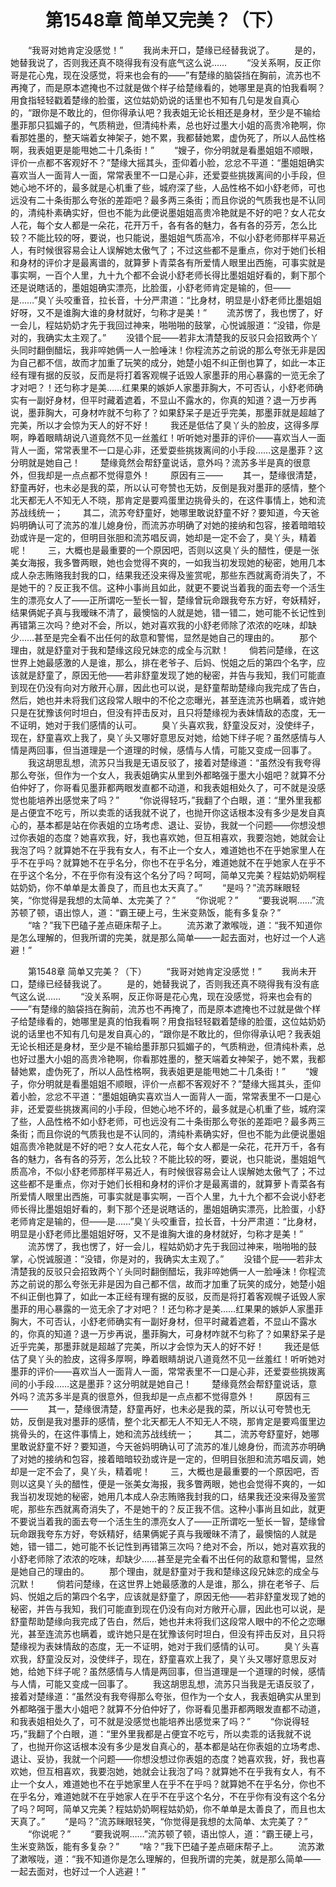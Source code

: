 # 　　第1548章 简单又完美？（下）
　　“我哥对她肯定没感觉！”
　　我尚未开口，楚缘已经替我说了。
　　是的，她替我说了，否则我还真不晓得我有没有底气这么说……
　　“没关系啊，反正你哥是花心鬼，现在没感觉，将来也会有的——”有楚缘的脑袋挡在胸前，流苏也不再掩了，而是原本遮掩也不过就是做个样子给楚缘看的，她哪里是真的怕我看啊？用食指轻轻戳着楚缘的脸蛋，这位姑奶奶说的话里也不知有几句是发自真心的，“跟你是不敢比的，但你得承认吧？我表姐无论长相还是身材，至少是不输给墨菲那只狐媚子的，气质稍逊，但清纯朴素，总也好过墨大小姐的高贵冷艳啊，你看那姓墨的，整天端着女神架子，她不累，我都替她累，虚伪死了，所以人品性格啊，我表姐更是能甩她二十几条街！”
　　“嫂子，你分明就是看墨姐姐不顺眼，评价一点都不客观好不？”楚缘大摇其头，歪仰着小脸，忿忿不平道：“墨姐姐确实喜欢当人一面背人一面，常常表里不一口是心非，还爱耍些挑拨离间的小手段，但她心地不坏的，最多就是心机重了些，城府深了些，人品性格不如小舒老师，可也远没有二十条街那么夸张的差距吧？最多两三条街；而且你说的气质我也是不认同的，清纯朴素确实好，但也不能为此便说墨姐姐高贵冷艳就是不好的吧？女人花女人花，每个女人都是一朵花，花开万千，各有各的魅力，各有各的芬芳，怎么比较？不能比较的呀，要说，也只能说，墨姐姐气质高冷，不似小舒老师那样平易近人，有时候很容易会让人误解她太傲气了；不过这些都不是重点，你对于她们长相和身材的评价才是最离谱的，就算萝卜青菜各有所爱情人眼里出西施，可事实就是事实啊，一百个人里，九十九个都不会说小舒老师长得比墨姐姐好看的，剩下那个还是说瞎话的，墨姐姐确实漂亮，比脸蛋，小舒老师肯定是输的，但——是……”臭丫头咬重音，拉长音，十分严肃道：“比身材，明显是小舒老师比墨姐姐好呀，又不是谁胸大谁的身材就好，匀称才是美！”
　　流苏愣了，我也愣了，好一会儿，程姑奶奶才先于我回过神来，啪啪啪的鼓掌，心悦诚服道：“没错，你是对的，我确实太主观了。”
　　没错个屁——若非太清楚我的反驳只会招致两个丫头同时翻倒醋坛，我非啐她俩一人一脸唾沫！你程流苏之前说的那么夸张无非是因为自己都不信，故而才加重了玩笑的成分，她楚小姐不纠正倒也算了，如此一本正经有理有据的反驳，反而是将打着客观幌子诋毁人家墨菲的用心暴露的一览无余了才对吧？！还匀称才是美……红果果的嫉妒人家墨菲胸大，不可否认，小舒老师确实有一副好身材，但平时藏着遮着，不显山不露水的，你真的知道？退一万步再说，墨菲胸大，可身材咋就不匀称了？如果舒呆子是近乎完美，那墨菲就是超越了完美，所以才会惊为天人的好不好！
　　我还是低估了臭丫头的脸皮，这得多厚啊，睁着眼睛胡说八道竟然不见一丝羞红！听听她对墨菲的评价——喜欢当人一面背人一面，常常表里不一口是心非，还爱耍些挑拨离间的小手段……这是墨菲？这分明就是她自己！
　　楚缘竟然会帮舒童说话，意外吗？流苏多半是真的很意外，但我却是一点点都不觉得意外！
　　原因有三——
　　其一，楚缘很清楚，舒童再好，也未必是我的菜，所以认可夸赞也无妨，反倒是我对墨菲的感情，整个北天都无人不知无人不晓，那肯定是要鸡蛋里边挑骨头的，在这件事情上，她和流苏战线统一；
　　其二，流苏夸舒童好，她哪里敢说舒童不好？要知道，今天爸妈明确认可了流苏的准儿媳身份，而流苏亦明确了对她的接纳和包容，接着暗暗较劲或许是一定的，但明目张胆和流苏唱反调，她却是一定不会了，臭丫头，精着呢！
　　三，大概也是最重要的一个原因吧，否则以这臭丫头的醋性，便是一张美女海报，我多瞥两眼，她也会觉得不爽的，一如我当初发现她的秘密，她用几本成人杂志贿赂我封我的口，结果我还没来得及鉴赏呢，那些东西就离奇消失了，不是她干的？反正我不信。这种小事尚且如此，就更不要说当着我的面去夸一个活生生的漂亮女人了——正所谓吃一堑长一智，楚缘曾玩命跟我夸东方好，夸妖精好，结果俩妮子真与我暧昧不清了，最懊恼的人就是她，错一错二，她可能不长记性到再错第三次吗？绝对不会，所以，她对喜欢我的小舒老师除了浓浓的吃味，却缺少……甚至是完全看不出任何的敌意和警惕，显然是她自己的理由的。
　　那个理由，就是舒童对于我和楚缘这段兄妹恋的成全与沉默！
　　倘若问楚缘，在这世界上她最感激的人是谁，那么，排在老爷子、后妈、悦姐之后的第四个名字，应该就是舒童了，原因无他——若非舒童发现了她的秘密，并告与我知，我们可能直到现在仍没有向对方敞开心扉，因此也可以说，是舒童帮助楚缘向我完成了告白，然后，她也并未将我们这段常人眼中的不伦之恋曝光，甚至连流苏也瞒着，或许她只是在犹豫该何时坦白，但没有抨击反对，且只将楚缘视为表妹情敌的态度，无一不证明，她对于我们感情的认可。
　　臭丫头喜欢我，舒童没反对，没使绊子，现在，舒童喜欢上我了，臭丫头又哪好意思反对她，给她下绊子呢？虽然感情与人情是两回事，但当道理是一个道理的时候，感情与人情，可能又变成一回事了。
　　我这胡思乱想，流苏只当我是无语反驳了，接着对楚缘道：“虽然没有我夸得那么夸张，但作为一个女人，我表姐确实从里到外都略强于墨大小姐吧？就算不分伯仲好了，你哥看见墨菲都两眼发直都不动道，和我表姐相处久了，可不就是没感觉也能培养出感觉来了吗？”
　　“你说得轻巧，”我翻了个白眼，道：“里外里我都是占便宜不吃亏，所以卖乖的话我就不说了，也抛开你这话根本没有多少是发自真心的，基本都是站在你表姐的立场考虑、退让、妥协，我就一个问题——你想没想过你表姐的态度？她喜欢我，好，我也喜欢她，但互相喜欢，我要泡她，她就会让我泡了吗？就算她不在乎我有女人，有不止一个女人，难道她也不在乎她家里人在乎不在乎吗？就算她不在乎名分，你也不在乎名分，难道她就不在乎她家人在乎不在乎这个名分，不在乎你有没有这个名分了吗？呵呵，简单又完美？程姑奶奶啊程姑奶奶，你不单单是太善良了，而且也太天真了。”
　　“是吗？”流苏眯眼轻笑，“你觉得是我想的太简单、太完美了？”
　　“你说呢？”
　　“要我说啊……”流苏顿了顿，语出惊人，道：“霸王硬上弓，生米变熟饭，能有多复杂？”
　　“啥？”我下巴磕子差点砸床帮子上。
　　流苏漱了漱喉咙，道：“我不知道你是怎么理解的，但我所谓的完美，就是那么简单——一起去面对，也好过一个人逃避！”

　　第1548章 简单又完美？（下）
　　“我哥对她肯定没感觉！”
　　我尚未开口，楚缘已经替我说了。
　　是的，她替我说了，否则我还真不晓得我有没有底气这么说……
　　“没关系啊，反正你哥是花心鬼，现在没感觉，将来也会有的——”有楚缘的脑袋挡在胸前，流苏也不再掩了，而是原本遮掩也不过就是做个样子给楚缘看的，她哪里是真的怕我看啊？用食指轻轻戳着楚缘的脸蛋，这位姑奶奶说的话里也不知有几句是发自真心的，“跟你是不敢比的，但你得承认吧？我表姐无论长相还是身材，至少是不输给墨菲那只狐媚子的，气质稍逊，但清纯朴素，总也好过墨大小姐的高贵冷艳啊，你看那姓墨的，整天端着女神架子，她不累，我都替她累，虚伪死了，所以人品性格啊，我表姐更是能甩她二十几条街！”
　　“嫂子，你分明就是看墨姐姐不顺眼，评价一点都不客观好不？”楚缘大摇其头，歪仰着小脸，忿忿不平道：“墨姐姐确实喜欢当人一面背人一面，常常表里不一口是心非，还爱耍些挑拨离间的小手段，但她心地不坏的，最多就是心机重了些，城府深了些，人品性格不如小舒老师，可也远没有二十条街那么夸张的差距吧？最多两三条街；而且你说的气质我也是不认同的，清纯朴素确实好，但也不能为此便说墨姐姐高贵冷艳就是不好的吧？女人花女人花，每个女人都是一朵花，花开万千，各有各的魅力，各有各的芬芳，怎么比较？不能比较的呀，要说，也只能说，墨姐姐气质高冷，不似小舒老师那样平易近人，有时候很容易会让人误解她太傲气了；不过这些都不是重点，你对于她们长相和身材的评价才是最离谱的，就算萝卜青菜各有所爱情人眼里出西施，可事实就是事实啊，一百个人里，九十九个都不会说小舒老师长得比墨姐姐好看的，剩下那个还是说瞎话的，墨姐姐确实漂亮，比脸蛋，小舒老师肯定是输的，但——是……”臭丫头咬重音，拉长音，十分严肃道：“比身材，明显是小舒老师比墨姐姐好呀，又不是谁胸大谁的身材就好，匀称才是美！”
　　流苏愣了，我也愣了，好一会儿，程姑奶奶才先于我回过神来，啪啪啪的鼓掌，心悦诚服道：“没错，你是对的，我确实太主观了。”
　　没错个屁——若非太清楚我的反驳只会招致两个丫头同时翻倒醋坛，我非啐她俩一人一脸唾沫！你程流苏之前说的那么夸张无非是因为自己都不信，故而才加重了玩笑的成分，她楚小姐不纠正倒也算了，如此一本正经有理有据的反驳，反而是将打着客观幌子诋毁人家墨菲的用心暴露的一览无余了才对吧？！还匀称才是美……红果果的嫉妒人家墨菲胸大，不可否认，小舒老师确实有一副好身材，但平时藏着遮着，不显山不露水的，你真的知道？退一万步再说，墨菲胸大，可身材咋就不匀称了？如果舒呆子是近乎完美，那墨菲就是超越了完美，所以才会惊为天人的好不好！
　　我还是低估了臭丫头的脸皮，这得多厚啊，睁着眼睛胡说八道竟然不见一丝羞红！听听她对墨菲的评价——喜欢当人一面背人一面，常常表里不一口是心非，还爱耍些挑拨离间的小手段……这是墨菲？这分明就是她自己！
　　楚缘竟然会帮舒童说话，意外吗？流苏多半是真的很意外，但我却是一点点都不觉得意外！
　　原因有三——
　　其一，楚缘很清楚，舒童再好，也未必是我的菜，所以认可夸赞也无妨，反倒是我对墨菲的感情，整个北天都无人不知无人不晓，那肯定是要鸡蛋里边挑骨头的，在这件事情上，她和流苏战线统一；
　　其二，流苏夸舒童好，她哪里敢说舒童不好？要知道，今天爸妈明确认可了流苏的准儿媳身份，而流苏亦明确了对她的接纳和包容，接着暗暗较劲或许是一定的，但明目张胆和流苏唱反调，她却是一定不会了，臭丫头，精着呢！
　　三，大概也是最重要的一个原因吧，否则以这臭丫头的醋性，便是一张美女海报，我多瞥两眼，她也会觉得不爽的，一如我当初发现她的秘密，她用几本成人杂志贿赂我封我的口，结果我还没来得及鉴赏呢，那些东西就离奇消失了，不是她干的？反正我不信。这种小事尚且如此，就更不要说当着我的面去夸一个活生生的漂亮女人了——正所谓吃一堑长一智，楚缘曾玩命跟我夸东方好，夸妖精好，结果俩妮子真与我暧昧不清了，最懊恼的人就是她，错一错二，她可能不长记性到再错第三次吗？绝对不会，所以，她对喜欢我的小舒老师除了浓浓的吃味，却缺少……甚至是完全看不出任何的敌意和警惕，显然是她自己的理由的。
　　那个理由，就是舒童对于我和楚缘这段兄妹恋的成全与沉默！
　　倘若问楚缘，在这世界上她最感激的人是谁，那么，排在老爷子、后妈、悦姐之后的第四个名字，应该就是舒童了，原因无他——若非舒童发现了她的秘密，并告与我知，我们可能直到现在仍没有向对方敞开心扉，因此也可以说，是舒童帮助楚缘向我完成了告白，然后，她也并未将我们这段常人眼中的不伦之恋曝光，甚至连流苏也瞒着，或许她只是在犹豫该何时坦白，但没有抨击反对，且只将楚缘视为表妹情敌的态度，无一不证明，她对于我们感情的认可。
　　臭丫头喜欢我，舒童没反对，没使绊子，现在，舒童喜欢上我了，臭丫头又哪好意思反对她，给她下绊子呢？虽然感情与人情是两回事，但当道理是一个道理的时候，感情与人情，可能又变成一回事了。
　　我这胡思乱想，流苏只当我是无语反驳了，接着对楚缘道：“虽然没有我夸得那么夸张，但作为一个女人，我表姐确实从里到外都略强于墨大小姐吧？就算不分伯仲好了，你哥看见墨菲都两眼发直都不动道，和我表姐相处久了，可不就是没感觉也能培养出感觉来了吗？”
　　“你说得轻巧，”我翻了个白眼，道：“里外里我都是占便宜不吃亏，所以卖乖的话我就不说了，也抛开你这话根本没有多少是发自真心的，基本都是站在你表姐的立场考虑、退让、妥协，我就一个问题——你想没想过你表姐的态度？她喜欢我，好，我也喜欢她，但互相喜欢，我要泡她，她就会让我泡了吗？就算她不在乎我有女人，有不止一个女人，难道她也不在乎她家里人在乎不在乎吗？就算她不在乎名分，你也不在乎名分，难道她就不在乎她家人在乎不在乎这个名分，不在乎你有没有这个名分了吗？呵呵，简单又完美？程姑奶奶啊程姑奶奶，你不单单是太善良了，而且也太天真了。”
　　“是吗？”流苏眯眼轻笑，“你觉得是我想的太简单、太完美了？”
　　“你说呢？”
　　“要我说啊……”流苏顿了顿，语出惊人，道：“霸王硬上弓，生米变熟饭，能有多复杂？”
　　“啥？”我下巴磕子差点砸床帮子上。
　　流苏漱了漱喉咙，道：“我不知道你是怎么理解的，但我所谓的完美，就是那么简单——一起去面对，也好过一个人逃避！” 
